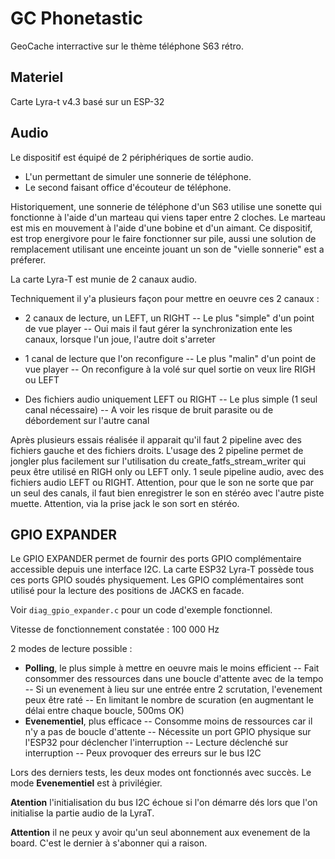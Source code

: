 # GC Phonetastic

GeoCache interractive sur le thème téléphone S63 rétro.


## Materiel

Carte Lyra-t v4.3 basé sur un ESP-32


## Audio

Le dispositif est équipé de 2 périphériques de sortie audio.

- L'un permettant de simuler une sonnerie de téléphone.
- Le second faisant office d'écouteur de téléphone.

Historiquement, une sonnerie de téléphone d'un S63 utilise une sonette qui fonctionne à l'aide d'un marteau qui viens taper entre 2 cloches.
Le marteau est mis en mouvement à l'aide d'une bobine et d'un aimant.
Ce dispositif, est trop energivore pour le faire fonctionner sur pile, aussi une solution de remplacement utilisant une enceinte jouant un son de "vielle sonnerie" est a préferer.

La carte Lyra-T est munie de 2 canaux audio.

Techniquement il y'a plusieurs façon pour mettre en oeuvre ces 2 canaux :

- 2 canaux de lecture, un LEFT, un RIGHT
  -- Le plus "simple" d'un point de vue player
  -- Oui mais il faut gérer la synchronization ente les canaux, lorsque l'un joue, l'autre doit s'arreter

- 1 canal de lecture que l'on reconfigure
  -- Le plus "malin" d'un point de vue player
  -- On reconfigure à la volé sur quel sortie on veux lire RIGH ou LEFT

- Des fichiers audio uniquement LEFT ou RIGHT
  -- Le plus simple (1 seul canal nécessaire)
  -- A voir les risque de bruit parasite ou de débordement sur l'autre canal

Après plusieurs essais réalisée il apparait qu'il faut 2 pipeline avec des fichiers gauche et des fichiers droits.
L'usage des 2 pipeline permet de jongler plus facilement sur l'utilisation du create_fatfs_stream_writer qui peux être utilisé en RIGH only ou LEFT only.
1 seule pipeline audio, avec des fichiers audio LEFT ou RIGHT.
Attention, pour que le son ne sorte que par un seul des canals, il faut bien enregistrer le son en stéréo avec l'autre piste muette.
Attention, via la prise jack le son sort en stéréo.


## GPIO EXPANDER

Le GPIO EXPANDER permet de fournir des ports GPIO complémentaire accessible depuis une interface I2C.
La carte ESP32 Lyra-T possède tous ces ports GPIO soudés physiquement.
Les GPIO complémentaires sont utilisé pour la lecture des positions de JACKS en facade.

Voir `diag_gpio_expander.c` pour un code d'exemple fonctionnel.

Vitesse de fonctionnement constatée : 100 000 Hz

2 modes de lecture possible :

- **Polling**, le plus simple à mettre en oeuvre mais le moins efficient
    -- Fait consommer des ressources dans une boucle d'attente avec de la tempo
    -- Si un evenement à lieu sur une entrée entre 2 scrutation, l'evenement peux être raté
    -- En limitant le nombre de scuration (en augmentant le délai entre chaque boucle, 500ms OK)
- **Evenementiel**, plus efficace
    -- Consomme moins de ressources car il n'y a pas de boucle d'attente
    -- Nécessite un port GPIO physique sur l'ESP32 pour déclencher l'interruption
    -- Lecture déclenché sur interruption
    -- Peux provoquer des erreurs sur le bus I2C

Lors des derniers tests, les deux modes ont fonctionnés avec succès.
Le mode **Evenementiel** est à privilégier.


**Atention** l'initialisation du bus I2C échoue si l'on démarre dés lors que l'on initialise la partie audio de la LyraT.

**Attention** il  ne peux y avoir qu'un seul abonnement aux evenement de la board. C'est le dernier à s'abonner qui a raison.